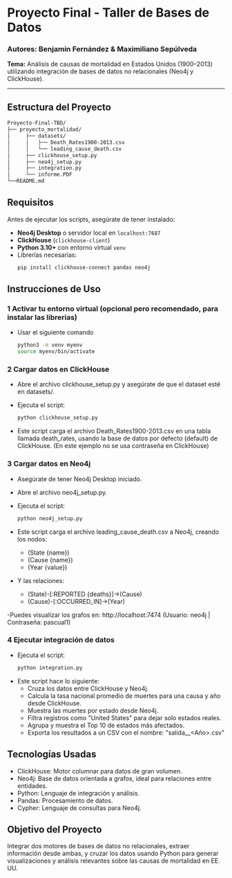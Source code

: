 # Proyecto Final - Taller de Bases de Datos

### Autores: Benjamin Fernández & Maximiliano Sepúlveda  
**Tema:** Análisis de causas de mortalidad en Estados Unidos (1900–2013) utilizando integración de bases de datos no relacionales (Neo4j y ClickHouse).

---

## Estructura del Proyecto

```bash
Proyecto-Final-TBD/
├── proyecto_mortalidad/
│     ├── datasets/
│     │   ├── Death_Rates1900-2013.csv
│     │   └── leading_cause_death.csv
│     ├── clickhouse_setup.py
│     ├── neo4j_setup.py
│     ├── integration.py
│     └── informe.PDF
└──README.md
```

## Requisitos

Antes de ejecutar los scripts, asegúrate de tener instalado:

- **Neo4j Desktop** o servidor local en `localhost:7687`
- **ClickHouse** (`clickhouse-client`)
- **Python 3.10+** con entorno virtual `venv`
- Librerías necesarias:
  ```bash
  pip install clickhouse-connect pandas neo4j

## Instrucciones de Uso

### 1 Activar tu entorno virtual (opcional pero recomendado, para instalar las librerias)

- Usar el siguiente comando
  ```bash
  python3 -m venv myenv
  source myenv/bin/activate

### 2 Cargar datos en ClickHouse

- Abre el archivo clickhouse_setup.py y asegúrate de que el dataset esté en datasets/.

- Ejecuta el script:
  ```bash
  python clickhouse_setup.py

- Este script carga el archivo Death_Rates1900-2013.csv en una tabla llamada death_rates, usando la base de datos por defecto (default) de ClickHouse. (En este ejemplo no se usa contraseña en ClickHouse)

### 3 Cargar datos en Neo4j

- Asegúrate de tener Neo4j Desktop iniciado.

- Abre el archivo neo4j_setup.py.

- Ejecuta el script:
  ```bash
  python neo4j_setup.py

- Este script carga el archivo leading_cause_death.csv a Neo4j, creando los nodos:

  - (State {name})
  - (Cause {name})
  - (Year {value})

- Y las relaciones:
  - (State)-[:REPORTED {deaths}]->(Cause)
  - (Cause)-[:OCCURRED_IN]->(Year)

-Puedes visualizar los grafos en: http://localhost:7474
(Usuario: neo4j | Contraseña: pascual1)

### 4 Ejecutar integración de datos

- Ejecuta el script:
  ```bash
  python integration.py

- Este script hace lo siguiente:
  - Cruza los datos entre ClickHouse y Neo4j.
  - Calcula la tasa nacional promedio de muertes para una causa y año desde ClickHouse.
  - Muestra las muertes por estado desde Neo4j.
  - Filtra registros como "United States" para dejar solo estados reales.
  - Agrupa y muestra el Top 10 de estados más afectados.
  - Exporta los resultados a un CSV con el nombre: "salida_<Causa>_<Año>.csv"
 
## Tecnologías Usadas

- ClickHouse: Motor columnar para datos de gran volumen.
- Neo4j: Base de datos orientada a grafos, ideal para relaciones entre entidades.
- Python: Lenguaje de integración y análisis.
- Pandas: Procesamiento de datos.
- Cypher: Lenguaje de consultas para Neo4j.

## Objetivo del Proyecto

Integrar dos motores de bases de datos no relacionales, extraer información desde ambas, y cruzar los datos usando Python para generar visualizaciones y análisis relevantes sobre las causas de mortalidad en EE. UU.
